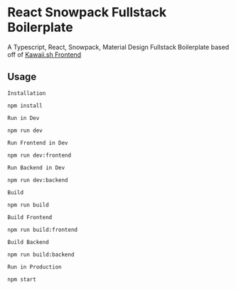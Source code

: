 # React Snowpack Fullstack Boilerplate
A Typescript, React, Snowpack, Material Design Fullstack Boilerplate based off of [Kawaii.sh Frontend](https://github.com/Riku32/kawaii.sh/tree/rewrite/frontend)

## Usage
`Installation`
```npm
npm install
```
`Run in Dev`
```npm
npm run dev
```
`Run Frontend in Dev`
```npm
npm run dev:frontend
```
`Run Backend in Dev`
```npm
npm run dev:backend
```
`Build`
```npm
npm run build
```
`Build Frontend`
```npm
npm run build:frontend
```
`Build Backend`
```npm
npm run build:backend
```
`Run in Production`
```npm
npm start
```